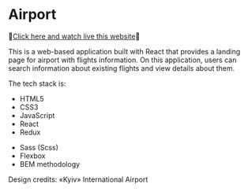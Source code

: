 # Airport
💎[Click here and watch live this website](https://dynamic-biscochitos-0e866b.netlify.app/)💎

This is a web-based application built with React that provides a landing page for airport with flights information. 
On this application, users can search information about existing flights and view details about them.

The tech stack is:

- HTML5
- CSS3
- JavaScript
- React
- Redux

+ Sass (Scss)
+ Flexbox
+ BEM methodology

Design credits: «Kyiv» International Airport
